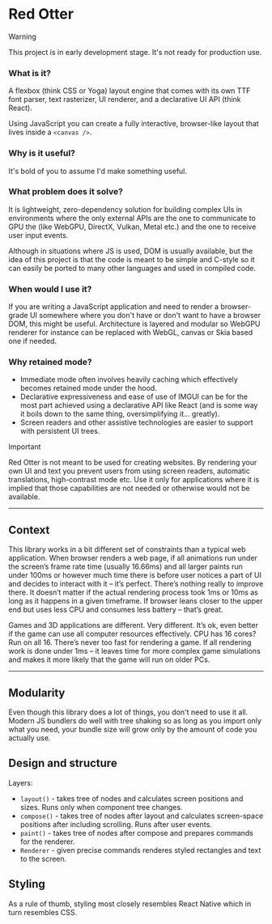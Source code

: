 # Red Otter

> [!WARNING]
> This project is in early development stage. It's not ready for production use.

### What is it?

A flexbox (think CSS or Yoga) layout engine that comes with its own TTF font parser, text rasterizer, UI renderer, and a declarative UI API (think React).

Using JavaScript you can create a fully interactive, browser-like layout that lives inside a `<canvas />`.

### Why is it useful?

It's bold of you to assume I'd make something useful.

### What problem does it solve?

It is lightweight, zero-dependency solution for building complex UIs in environments where the only external APIs are the one to communicate to GPU the (like WebGPU, DirectX, Vulkan, Metal etc.) and the one to receive user input events.

Although in situations where JS is used, DOM is usually available, but the idea of this project is that the code is meant to be simple and C-style so it can easily be ported to many other languages and used in compiled code.

### When would I use it?

If you are writing a JavaScript application and need to render a browser-grade UI somewhere where you don't have or don't want to have a browser DOM, this might be useful. Architecture is layered and modular so WebGPU renderer for instance can be replaced with WebGL, canvas or Skia based one if needed.

### Why retained mode?

- Immediate mode often involves heavily caching which effectively becomes retained mode under the hood.
- Declarative expressiveness and ease of use of IMGUI can be for the most part achieved using a declarative API like React (and is some way it boils down to the same thing, oversimplifying it… greatly).
- Screen readers and other assistive technologies are easier to support with persistent UI trees.

> [!IMPORTANT]
> Red Otter is not meant to be used for creating websites. By rendering your own UI and text you prevent users from using screen readers, automatic translations, high-contrast mode etc. Use it only for applications where it is implied that those capabilities are not needed or otherwise would not be available.

---

## Context

This library works in a bit different set of constraints than a typical web application. When browser renders a web page, if all animations run under the screen’s frame rate time (usually 16.66ms) and all larger paints run under 100ms or however much time there is before user notices a part of UI and decides to interact with it – it’s perfect. There’s nothing really to improve there. It doesn’t matter if the actual rendering process took 1ms or 10ms as long as it happens in a given timeframe. If browser leans closer to the upper end but uses less CPU and consumes less battery – that’s great.

Games and 3D applications are different. Very different. It’s ok, even better if the game can use all computer resources effectively. CPU has 16 cores? Run on all 16. There’s never too fast for rendering a game. If all rendering work is done under 1ms – it leaves time for more complex game simulations and makes it more likely that the game will run on older PCs.

---

## Modularity

Even though this library does a lot of things, you don't need to use it all. Modern JS bundlers do well with tree shaking so as long as you import only what you need, your bundle size will grow only by the amount of code you actually use.

## Design and structure

Layers:

- `layout()` - takes tree of nodes and calculates screen positions and sizes. Runs only when component tree changes.
- `compose()` - takes tree of nodes after layout and calculates screen-space positions after including scrolling. Runs after user events.
- `paint()` - takes tree of nodes after compose and prepares commands for the renderer.
- `Renderer` - given precise commands renderes styled rectangles and text to the screen.

## Styling

As a rule of thumb, styling most closely resembles React Native which in turn resembles CSS.
